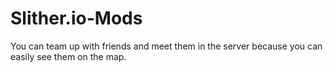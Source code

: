 # Slither.io-Mods
You can team up with friends and meet them in the server because you can easily see them on the map.

